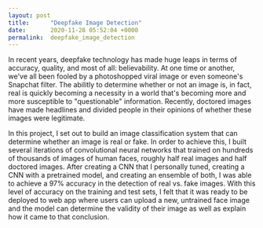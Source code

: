 ```yaml
---
layout: post
title:      "Deepfake Image Detection"
date:       2020-11-28 05:52:04 +0000
permalink:  deepfake_image_detection
---
```



In recent years, deepfake technology has made huge leaps in terms of accuracy, quality, and most of all: believability.  At one time or another, we've all been fooled by a photoshopped viral image or even someone's Snapchat filter.  The abilitly to determine whether or not an image is, in fact, real is quickly becoming a necessity in a world that's becoming more and more susceptible to "questionable" information.  Recently, doctored images have made headlines and divided people in their opinions of whether these images were legitimate.

In this project, I set out to build an image classification system that can determine whether an image is real or fake.  In order to achieve this, I built several iterations of convolutional neural networks that trained on hundreds of thousands of images of human faces, roughly half real images and half doctored images.  After creating a CNN that I personally tuned, creating a CNN with a pretrained model, and creating an ensemble of both, I was able to achieve a 97% accuracy in the detection of real vs. fake images.  With this level of accuracy on the training and test sets, I felt that it was ready to be deployed to web app where users can upload a new, untrained face image and the model can determine the validity of their image as well as explain how it came to that conclusion.  
